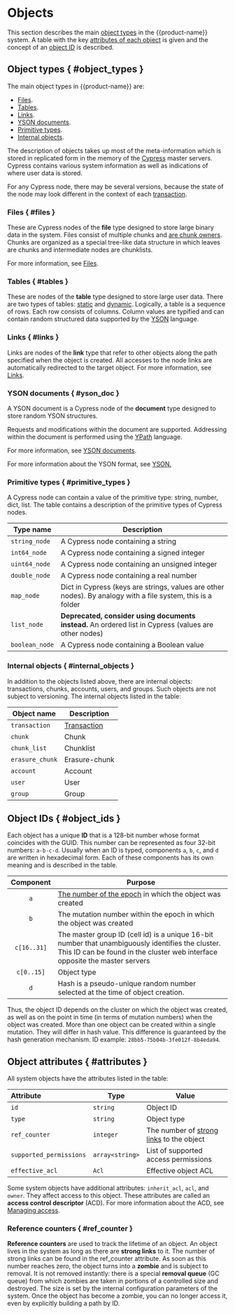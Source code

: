 # Objects

This section describes the main [object types](../../../user-guide/storage/objects.md#object_types) in the {{product-name}} system. A table with the key [attributes of each object](../../../user-guide/storage/objects.md#attributes) is given and the concept of an [object ID](../../../user-guide/storage/objects.md#object_ids) is described.

## Object types { #object_types }

The main object types in {{product-name}} are:

* [Files](../../../user-guide/storage/objects.md#files).
* [Tables](../../../user-guide/storage/objects.md#tables).
* [Links](../../../user-guide/storage/objects.md#links).
* [YSON documents](../../../user-guide/storage/objects.md#yson_doc).
* [Primitive types](../../../user-guide/storage/objects.md#primitive_types).
* [Internal objects](#internal_objects).

The description of objects takes up most of the meta-information which is stored in replicated form in the memory of the [Cypress](../../../user-guide/storage/cypress.md) master servers. Cypress contains various system information as well as indications of where user data is stored.

For any Cypress node, there may be several versions, because the state of the node may look different in the context of each [transaction](../../../user-guide/storage/transactions.md).

### Files { #files }

These are Cypress nodes of the **file** type designed to store large binary data in the system.
Files consist of multiple chunks and [are chunk owners](../../../user-guide/storage/chunks.md#attributes).
Chunks are organized as a special tree-like data structure in which leaves are chunks and intermediate nodes are chunklists.

For more information, see [Files](../../../user-guide/storage/files.md).

### Tables { #tables }

These are nodes of the **table** type designed to store large user data. There are two types of tables: [static](../../../user-guide/storage/static-tables.md) and [dynamic](../../../user-guide/dynamic-tables/overview.md). Logically, a table is a sequence of rows. Each row consists of columns.
Column values are typified and can contain random structured data supported by the [YSON](../../../user-guide/storage/yson.md) language.

### Links { #links }

Links are nodes of the **link** type that refer to other objects along the path specified when the object is created.
All accesses to the node links are automatically redirected to the target object.
For more information, see [Links](../../../user-guide/storage/links.md).

### YSON documents { #yson_doc }

A YSON document is a Cypress node of the **document** type designed to store random YSON structures.

Requests and modifications within the document are supported. Addressing within the document is performed using the [YPath](../../../user-guide/storage/ypath.md) language.

For more information, see [YSON documents](../../../user-guide/storage/yson-docs.md).

For more information about the YSON format, see [YSON.](../../../user-guide/storage/yson.md)

### Primitive types { #primitive_types }

A Cypress node can contain a value of the primitive type: string, number, dict, list. The table contains a description of the primitive types of Cypress nodes.

| Type name | Description |
| -------------- | --------------------------------|
| `string_node` | A Cypress node containing a string |
| `int64_node` | A Cypress node containing a signed integer |
| `uint64_node` | A Cypress node containing an unsigned integer |
| `double_node` | A Cypress node containing a real number |
| `map_node` | Dict in Cypress (keys are strings, values are other nodes). By analogy with a file system, this is a folder |
| `list_node` | **Deprecated, consider using documents instead.** An ordered list in Cypress (values are other nodes) |
| `boolean_node` | A Cypress node containing a Boolean value |

### Internal objects { #internal_objects }

In addition to the objects listed above, there are internal objects: transactions, chunks, accounts, users, and groups. Such objects are not subject to versioning.
The internal objects listed in the table:

| Object name | Description |
| -------------- | ------------------------------------------------------------ |
| `transaction` | [Transaction](../../../user-guide/storage/transactions.md) |
| `chunk` | Chunk |
| `chunk_list` | Chunklist |
| `erasure_chunk` | Erasure-chunk |
| `account` | Account |
| `user` | User |
| `group` | Group |

## Object IDs { #object_ids }

Each object has a unique **ID** that is a 128-bit number whose format coincides with the GUID. This number can be represented as four 32-bit numbers: `a-b-c-d`. Usually when an ID is typed, components `a`, `b`, `c`, and `d` are written in hexadecimal form. Each of these components has its own meaning and is described in the table.

| Component | Purpose |
| :---------: | ------------------------------------------------------------ |
| `a` | [The number of the epoch](https://en.wikipedia.org/wiki/Unix_time) in which the object was created |
| `b` | The mutation number within the epoch in which the object was created |
| `c[16..31]` | The master group ID (cell id) is a unique 16-bit number that unambiguously identifies the cluster. This ID can be found in the cluster web interface opposite the master servers |
| `c[0..15]` | Object type |
| `d` | Hash is a pseudo-unique random number selected at the time of object creation. |

Thus, the object ID depends on the cluster on which the object was created, as well as on the point in time (in terms of mutation numbers) when the object was created. More than one object can be created within a single mutation. They will differ in hash value. This difference is guaranteed by the hash generation mechanism. ID example: `28bb5-75b04b-3fe012f-8b4eda94`.

## Object attributes { #attributes }

All system objects have the attributes listed in the table:

| **Attribute** | **Type** | **Value** |
| :---------------------- | --------------- | --------------------------------------------------------- |
| `id` | `string` | Object ID |
| `type` | `string` | Object type |
| `ref_counter` | `integer` | The number of [strong links](../../../user-guide/storage/objects.md#ref_counter) to the object |
| `supported_permissions` | `array<string>` | List of supported access permissions |
| `effective_acl` | `Acl` | Effective object ACL |

Some system objects have additional attributes: `inherit_acl`, `acl`, and `owner`. They affect access to this object. These attributes are called an **access control descriptor** (ACD). For more information about the ACD, see [Managing access](../../../user-guide/storage/access-control.md).

### Reference counters { #ref_counter }

**Reference counters** are used to track the lifetime of an object. An object lives in the system as long as there are **strong links** to it. The number of strong links can be found in the ref_counter attribute. As soon as this number reaches zero, the object turns into a **zombie** and is subject to removal. It is not removed instantly: there is a special **removal queue** (GC queue) from which zombies are taken in portions of a controlled size and destroyed. The size is set by the internal configuration parameters of the system. Once the object has become a zombie, you can no longer access it, even by explicitly building a path by ID.
